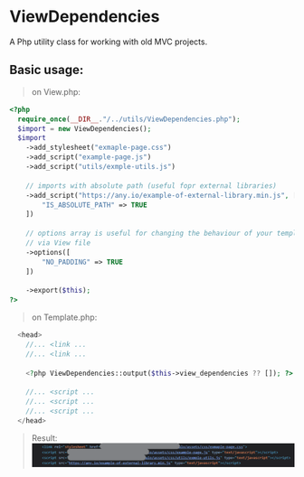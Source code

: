 # ViewDependencies
A Php utility class for working with old MVC projects.

## Basic usage:

> on View.php: 

```php
<?php
  require_once(__DIR__."/../utils/ViewDependencies.php");
  $import = new ViewDependencies();
  $import
    ->add_stylesheet("exmaple-page.css")
    ->add_script("example-page.js")
    ->add_script("utils/exmple-utils.js")
    
    // imports with absolute path (useful fopr external libraries)
    ->add_script("https://any.io/example-of-external-library.min.js", [
        "IS_ABSOLUTE_PATH" => TRUE
    ])

    // options array is useful for changing the behaviour of your template
    // via View file
    ->options([
        "NO_PADDING" => TRUE
    ])

    ->export($this);
?>

```

> on Template.php: 

```php
  <head>
    //... <link ...
    //... <link ...

    <?php ViewDependencies::output($this->view_dependencies ?? []); ?>

    //... <script ...
    //... <script ...
    //... <script ...
  </head>
```

> Result:
![Image demonstrating output](https://raw.githubusercontent.com/wolke412/ViewDependencies/main/output-example.png)


